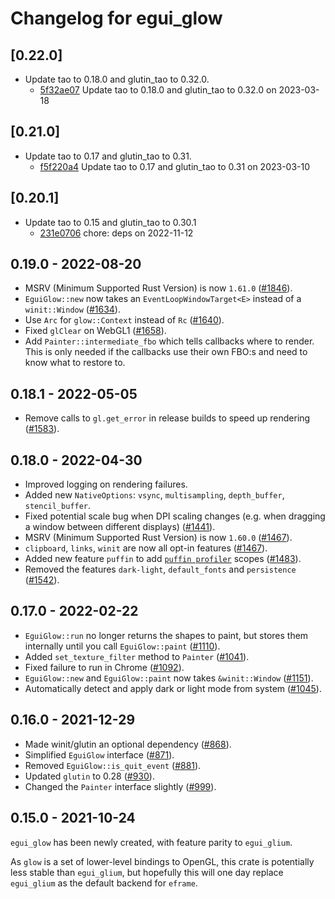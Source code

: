 # Changelog for egui_glow

## \[0.22.0]

- Update tao to 0.18.0 and glutin_tao to 0.32.0.
  - [5f32ae07](https://github.com/tauri-apps/egui/commit/5f32ae0790576c313a2396622dd98e5ce7457991) Update tao to 0.18.0 and glutin_tao to 0.32.0 on 2023-03-18

## \[0.21.0]

- Update tao to 0.17 and glutin_tao to 0.31.
  - [f5f220a4](https://github.com/tauri-apps/egui/commit/f5f220a46c063e70fb276c472764d5be1f286c45) Update tao to 0.17 and glutin_tao to 0.31 on 2023-03-10

## \[0.20.1]

- Update tao to 0.15 and glutin_tao to 0.30.1
  - [231e0706](https://github.com/tauri-apps/egui/commit/231e070680c134da0cd8d30f1e4ac3fbdd8704bb) chore: deps on 2022-11-12

## 0.19.0 - 2022-08-20

- MSRV (Minimum Supported Rust Version) is now `1.61.0` ([#1846](https://github.com/emilk/egui/pull/1846)).
- `EguiGlow::new` now takes an `EventLoopWindowTarget<E>` instead of a `winit::Window` ([#1634](https://github.com/emilk/egui/pull/1634)).
- Use `Arc` for `glow::Context` instead of `Rc` ([#1640](https://github.com/emilk/egui/pull/1640)).
- Fixed `glClear` on WebGL1 ([#1658](https://github.com/emilk/egui/pull/1658)).
- Add `Painter::intermediate_fbo` which tells callbacks where to render. This is only needed if the callbacks use their own FBO:s and need to know what to restore to.

## 0.18.1 - 2022-05-05

- Remove calls to `gl.get_error` in release builds to speed up rendering ([#1583](https://github.com/emilk/egui/pull/1583)).

## 0.18.0 - 2022-04-30

- Improved logging on rendering failures.
- Added new `NativeOptions`: `vsync`, `multisampling`, `depth_buffer`, `stencil_buffer`.
- Fixed potential scale bug when DPI scaling changes (e.g. when dragging a  window between different displays) ([#1441](https://github.com/emilk/egui/pull/1441)).
- MSRV (Minimum Supported Rust Version) is now `1.60.0` ([#1467](https://github.com/emilk/egui/pull/1467)).
- `clipboard`, `links`, `winit` are now all opt-in features ([#1467](https://github.com/emilk/egui/pull/1467)).
- Added new feature `puffin` to add [`puffin profiler`](https://github.com/EmbarkStudios/puffin) scopes ([#1483](https://github.com/emilk/egui/pull/1483)).
- Removed the features `dark-light`, `default_fonts` and `persistence` ([#1542](https://github.com/emilk/egui/pull/1542)).

## 0.17.0 - 2022-02-22

- `EguiGlow::run` no longer returns the shapes to paint, but stores them internally until you call `EguiGlow::paint` ([#1110](https://github.com/emilk/egui/pull/1110)).
- Added `set_texture_filter` method to `Painter` ([#1041](https://github.com/emilk/egui/pull/1041)).
- Fixed failure to run in Chrome ([#1092](https://github.com/emilk/egui/pull/1092)).
- `EguiGlow::new` and `EguiGlow::paint` now takes `&winit::Window` ([#1151](https://github.com/emilk/egui/pull/1151)).
- Automatically detect and apply dark or light mode from system ([#1045](https://github.com/emilk/egui/pull/1045)).

## 0.16.0 - 2021-12-29

- Made winit/glutin an optional dependency ([#868](https://github.com/emilk/egui/pull/868)).
- Simplified `EguiGlow` interface ([#871](https://github.com/emilk/egui/pull/871)).
- Removed `EguiGlow::is_quit_event` ([#881](https://github.com/emilk/egui/pull/881)).
- Updated `glutin` to 0.28 ([#930](https://github.com/emilk/egui/pull/930)).
- Changed the `Painter` interface slightly ([#999](https://github.com/emilk/egui/pull/999)).

## 0.15.0 - 2021-10-24

`egui_glow` has been newly created, with feature parity to `egui_glium`.

As `glow` is a set of lower-level bindings to OpenGL, this crate is potentially less stable than `egui_glium`,
but hopefully this will one day replace `egui_glium` as the default backend for `eframe`.
